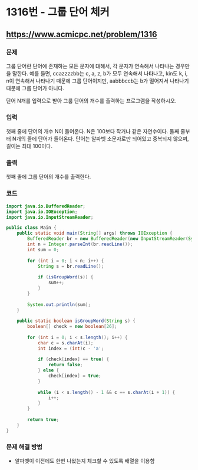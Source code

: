 # 1316번 - 그룹 단어 체커

## https://www.acmicpc.net/problem/1316

### 문제

그룹 단어란 단어에 존재하는 모든 문자에 대해서, 각 문자가 연속해서 나타나는 경우만을 말한다. 예를 들면, ccazzzzbb는 c, a, z, b가 모두 연속해서 나타나고, kin도 k, i, n이 연속해서 나타나기 때문에 그룹 단어이지만, aabbbccb는 b가 떨어져서 나타나기 때문에 그룹 단어가 아니다.

단어 N개를 입력으로 받아 그룹 단어의 개수를 출력하는 프로그램을 작성하시오.

### 입력

첫째 줄에 단어의 개수 N이 들어온다. N은 100보다 작거나 같은 자연수이다. 둘째 줄부터 N개의 줄에 단어가 들어온다. 단어는 알파벳 소문자로만 되어있고 중복되지 않으며, 길이는 최대 100이다.

### 출력

첫째 줄에 그룹 단어의 개수를 출력한다.

### 코드

``` java
import java.io.BufferedReader;
import java.io.IOException;
import java.io.InputStreamReader;

public class Main {
	public static void main(String[] args) throws IOException {
		BufferedReader br = new BufferedReader(new InputStreamReader(System.in));
		int n = Integer.parseInt(br.readLine());
		int sum = 0;
		
		for (int i = 0; i < n; i++) {
			String s = br.readLine();
			
			if (isGroupWord(s)) {
				sum++;
			}
		}
		
		System.out.println(sum);
	}
	
	public static boolean isGroupWord(String s) {
		boolean[] check = new boolean[26];
		
		for (int i = 0; i < s.length(); i++) {
			char c = s.charAt(i);
			int index = (int)c - 'a';
			
			if (check[index] == true) {
				return false;
			} else {
				check[index] = true;
			}
			
			while (i < s.length() - 1 && c == s.charAt(i + 1)) {
				i++;
			}
		}
		
		return true;
	}
}
```

### 문제 해결 방법

* 알파벳이 이전에도 한번 나왔는지 체크할 수 있도록 배열을 이용함
